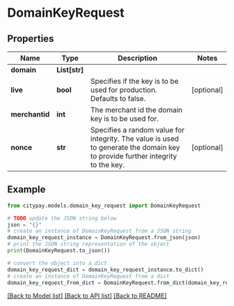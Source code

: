 # DomainKeyRequest


## Properties

Name | Type | Description | Notes
------------ | ------------- | ------------- | -------------
**domain** | **List[str]** |  | 
**live** | **bool** | Specifies if the key is to be used for production. Defaults to false.  | [optional] 
**merchantid** | **int** | The merchant id the domain key is to be used for.  | 
**nonce** | **str** | Specifies a random value for integrity. The value is used to generate the domain key to provide further integrity to the key.  | [optional] 

## Example

```python
from citypay.models.domain_key_request import DomainKeyRequest

# TODO update the JSON string below
json = "{}"
# create an instance of DomainKeyRequest from a JSON string
domain_key_request_instance = DomainKeyRequest.from_json(json)
# print the JSON string representation of the object
print(DomainKeyRequest.to_json())

# convert the object into a dict
domain_key_request_dict = domain_key_request_instance.to_dict()
# create an instance of DomainKeyRequest from a dict
domain_key_request_from_dict = DomainKeyRequest.from_dict(domain_key_request_dict)
```
[[Back to Model list]](../README.md#documentation-for-models) [[Back to API list]](../README.md#documentation-for-api-endpoints) [[Back to README]](../README.md)


